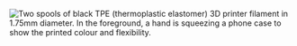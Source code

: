 ﻿![Two spools of black TPE (thermoplastic elastomer) 3D printer filament in 1.75mm diameter. In the foreground, a hand is squeezing a phone case to show the printed colour and flexibility.](https://m.media-amazon.com/images/I/71ce-yMYGxL._AC_SL1500_.jpg)
